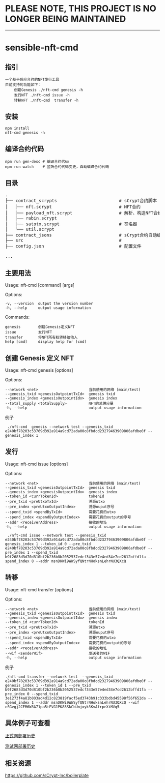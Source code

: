 # PLEASE NOTE, THIS PROJECT IS NO LONGER BEING MAINTAINED

* * *
# sensible-nft-cmd

## 指引

    一个基于感应合约的NFT发行工具
    目前支持的功能如下：
        创建Genesis ./nft-cmd genesis -h
        发行NFT ./nft-cmd issue -h
        转移NFT ./nft-cmd  transfer -h

## 安装

```
npm install
nft-cmd genesis -h
```

## 编译合约代码

```
npm run gen-desc # 编译合约代码
npm run watch    # 监听合约代码变更，自动编译合约代码
```

## 目录

<pre>
.
├── contract_scrypts                        # sCrypt合约脚本
│   ├── nft.scrypt                          # NFT合约 
│   ├── payload_nft.scrypt                  # 解析、构造NFT合约的数据部分
│   ├── rabin.scrypt                         
│   ├── satotx.scrypt                       # 签名器
│   └── util.scrypt                         
├── contract_jsons                          # sCrypt合约自动编译后的json文件
├── src                                     #
├── config.json                             # 配置文件

...
</pre>

## 主要用法

Usage: nft-cmd [command] [args]

Options:

    -v, --version  output the version number
    -h, --help     output usage information

Commands:

    genesis        创建Genesis定义NFT
    issue          发行NFT
    transfer       将NFT所有权转移给他人
    help [cmd]     display help for [cmd]

## 创建 Genesis 定义 NFT

Usage: nft-cmd genesis [options]

Options:

    --network <net>                       当前使用的网络 (main/test)
    --genesis_txid <genesisOutpointTxId>  genesis txid
    --genesis_index <genesisOutpointIdx>  genesis index
    --total_supply <totalSupply>          NFT的总供应量
    -h, --help                            output usage information

例子

```
 ./nft-cmd  genesis --network test --genesis_txid e240bf78203c53769d392a914a9cd72ada00c8fbdcd23279463909806afdbe0f --genesis_index 1

```

## 发行

Usage: nft-cmd issue [options]

Options:

    --network <net>                       当前使用的网络 (main/test)
    --genesis_txid <genesisOutpointTxId>  genesis txid
    --genesis_index <genesisOutpointIdx>  genesis index
    --token_id <currTokenId>              tokenId
    --pre_txid <preUtxoTxId>              溯源utxo
    --pre_index <preUtxoOutputIndex>      溯源ouput序号
    --spend_txid <spendByTxId>            需要花费的utxo
    --spend_index <spendByOutputIndex>    需要花费的output的序号
    --addr <receiverAddress>              接收的地址
    -h, --help                            output usage information

```
 ./nft-cmd issue --network test --genesis_txid e240bf78203c53769d392a914a9cd72ada00c8fbdcd23279463909806afdbe0f --genesis_index 1 --token_id 0 --pre_txid  e240bf78203c53769d392a914a9cd72ada00c8fbdcd23279463909806afdbe0f --pre_index 1 --spend_txid b9f2683d3d70d810bf2b236b8b2052537edcf343e57e4ed34e7cd2612bffd1fa --spend_index 0 --addr msnDKWi9WWSyfQNtrNHoksnLehrNU3QXcQ

```

## 转移

Usage: nft-cmd transfer [options]

Options:

    --network <net>                       当前使用的网络 (main/test)
    --genesis_txid <genesisOutpointTxId>  genesis txid
    --genesis_index <genesisOutpointIdx>  genesis index
    --token_id <currTokenId>              tokenId
    --pre_txid <preUtxoTxId>              溯源utxo
    --pre_index <preUtxoOutputIndex>      溯源ouput序号
    --spend_txid <spendByTxId>            需要花费的utxo
    --spend_index <spendByOutputIndex>    需要花费的output的序号
    --addr <receiverAddress>              接收的地址
    --wif <senderWif>                     发送者的WIF
    -h, --help                            output usage information

例子

```
./nft-cmd transfer --network test  --genesis_txid e240bf78203c53769d392a914a9cd72ada00c8fbdcd23279463909806afdbe0f --genesis_index 1 --token_id 1 --pre_txid  b9f2683d3d70d810bf2b236b8b2052537edcf343e57e4ed34e7cd2612bffd1fa --pre_index 0 --spend_txid 3e1273f4a81b003ad4d12c823819facf5ed3743b91c333bdbd45598f56f652da --spend_index 1 --addr msnDKWi9WWSyfQNtrNHoksnLehrNU3QXcQ --wif cSGvgj2CEM6W3A71pa5tEVG1PK83SkCbUnjxyk3KvAfrpeXiMVq5

```

## 具体例子可查看

<a href="https://github.com/sensing-contract/BCP01-Non-Fungible-Token/blob/master/deployments/nft_main_deploy_history.md">正式网部署历史</a>

<a href="https://github.com/sensing-contract/BCP01-Non-Fungible-Token/blob/master/deployments/nft_test_deploy_history.md">测试网部署历史</a>

## 相关资源

https://github.com/sCrypt-Inc/boilerplate
